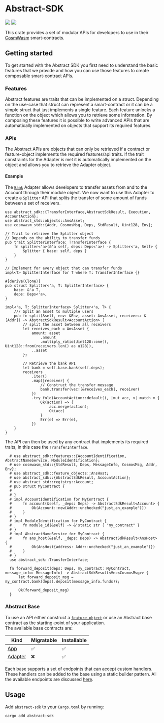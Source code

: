 # Abstract-SDK

<!-- [![](https://img.shields.io/badge/github-8da0cb?style=for-the-badge&labelColor=555555&logo=github)](https://github.com/AbstractSDK/abstract)   -->

[![](https://docs.rs/abstract-sdk/badge.svg)](https://docs.rs/abstract-sdk) [![](https://img.shields.io/crates/v/abstract-sdk)](https://crates.io/crates/abstract-sdk)

This crate provides a set of modular APIs for developers to use in their [CosmWasm](https://cosmwasm.com/)
smart-contracts.

## Getting started

To get started with the Abstract SDK you first need to understand the basic features that we provide and how you can use
those features to create composable smart-contract APIs.

### Features

Abstract features are traits that can be implemented on a struct. Depending on the use-case that struct can represent a
smart-contract or it can be a simple struct that just implements a single feature. Each feature unlocks a function on
the object
which allows you to retrieve some information. By composing these features it is possible to write advanced APIs
that are automatically implemented on objects that support its required features.

### APIs

The Abstract APIs are objects that can only be retrieved if a contract or feature-object implements the required
features/api traits. If the trait constraints for the Adapter is met it is automatically implemented on the object and
allows you to retrieve the Adapter object.

#### Example

The [`Bank`](https://docs.rs/abstract-sdk/latest/abstract_sdk/apis/bank) Adapter allows developers to transfer assets from and to the Account through their module object. We now want to use this Adapter to create a `Splitter` API that splits the transfer of some amount of funds between a set of receivers.

```rust,no_run
use abstract_sdk::{TransferInterface,AbstractSdkResult, Execution, AccountAction};
use abstract_std::objects::AnsAsset;
use cosmwasm_std::{Addr, CosmosMsg, Deps, StdResult, Uint128, Env};

// Trait to retrieve the Splitter object
// Depends on the ability to transfer funds
pub trait SplitterInterface: TransferInterface {
    fn splitter<'a>(&'a self, deps: Deps<'a>) -> Splitter<'a, Self> {
        Splitter { base: self, deps }
    }
}

// Implement for every object that can transfer funds
impl<T> SplitterInterface for T where T: TransferInterface {}

#[derive(Clone)]
pub struct Splitter<'a, T: SplitterInterface> {
    base: &'a T,
    deps: Deps<'a>,
}

impl<'a, T: SplitterInterface> Splitter<'a, T> {
    /// Split an asset to multiple users
    pub fn split(&self, env: &Env, asset: AnsAsset, receivers: &[Addr]) -> AbstractSdkResult<AccountAction> {
        // split the asset between all receivers
        let receives_each = AnsAsset {
            amount: asset
                .amount
                .multiply_ratio(Uint128::one(), Uint128::from(receivers.len() as u128)),
            ..asset
        };

        // Retrieve the bank API
        let bank = self.base.bank(self.deps);
        receivers
            .iter()
            .map(|receiver| {
                // Construct the transfer message
                bank.transfer(vec![&receives_each], receiver)
            })
            .try_fold(AccountAction::default(), |mut acc, v| match v {
                Ok(action) => {
                    acc.merge(action);
                    Ok(acc)
                }
                Err(e) => Err(e),
            })
    }
}
```

The API can then be used by any contract that implements its required traits, in this case the `TransferInterface`.

```rust,no_run
  # use abstract_sdk::features::{AccountIdentification, AbstractNameService, ModuleIdentification};
  # use cosmwasm_std::{StdResult, Deps, MessageInfo, CosmosMsg, Addr, Env};
  # use abstract_sdk::feature_objects::AnsHost;
  # use abstract_sdk::{AbstractSdkResult, AccountAction};
  # use abstract_std::registry::Account;
  # pub struct MyContract {
  #     
  # }
  # impl AccountIdentification for MyContract {
  #     fn account(&self, _deps: Deps) -> AbstractSdkResult<Account> {
  #         Ok(Account::new(Addr::unchecked("just_an_example")))
  #     }
  # }
  # impl ModuleIdentification for MyContract {
  #     fn module_id(&self) -> &'static str { "my_contract" }
  # }
  # impl AbstractNameService for MyContract {
  #     fn ans_host(&self, _deps: Deps) -> AbstractSdkResult<AnsHost> {
  #         Ok(AnsHost{address: Addr::unchecked("just_an_example")})
  #     }
  # }
  use abstract_sdk::TransferInterface;

  fn forward_deposit(deps: Deps, my_contract: MyContract, message_info: MessageInfo) -> AbstractSdkResult<Vec<CosmosMsg>> {
      let forward_deposit_msg = my_contract.bank(deps).deposit(message_info.funds)?;

      Ok(forward_deposit_msg)
  }
```

### Abstract Base

To use an API either construct a [`feature object`](crate::feature_objects) or use an Abstract base contract as the starting-point of your application.  
The available base contracts are:

| Kind                                                   | Migratable | Installable |
|--------------------------------------------------------|------------|-------------|
| [App](https://crates.io/crates/abstract-app)           | ✅          | ✅           |
| [Adapter](https://crates.io/crates/abstract-adapter)       | ❌          | ✅           |

Each base supports a set of endpoints that can accept custom handlers. These handlers can be added to the base using a static builder pattern.
All the available endpoints are discussed [here](crate::base).

## Usage

Add `abstract-sdk` to your `Cargo.toml` by running:

```bash
cargo add abstract-sdk
```
